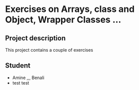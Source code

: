 # Exercises on Arrays, class and Object, Wrapper Classes ...

## Project description 

This project contains a couple of exercises 

## Student 

- Amine ,,, Benali
- test test
